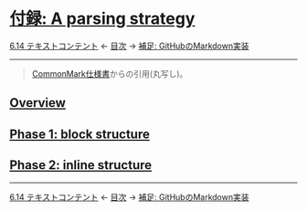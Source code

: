 # [付録: A parsing strategy](https://higuma.github.io/github-markdown-guide/#appendix-a-parsing-strategy)

[6.14 テキストコンテント](textual-content.md)
← [目次](index.md) →
[補足: GitHubのMarkdown実装](github-markdown-implementation.md)

------------------------------------------------------------------------

> [CommonMark仕様書](https://spec.commonmark.org/0.29/)からの引用(丸写し)。

## [Overview](https://higuma.github.io/github-markdown-guide/#overview)

## [Phase 1: block structure](https://higuma.github.io/github-markdown-guide/#phase-1-block-structure)

## [Phase 2: inline structure](https://higuma.github.io/github-markdown-guide/#phase-2-inline-structure)

------------------------------------------------------------------------

[6.14 テキストコンテント](textual-content.md)
← [目次](index.md) →
[補足: GitHubのMarkdown実装](github-markdown-implementation.md)
